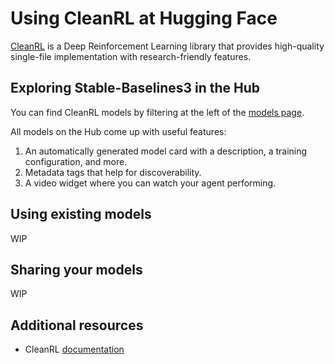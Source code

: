 # Using CleanRL at Hugging Face

[CleanRL](https://github.com/vwxyzjn/cleanrl) is a Deep Reinforcement Learning library that provides high-quality single-file implementation with research-friendly features.

## Exploring Stable-Baselines3 in the Hub

You can find CleanRL models by filtering at the left of the [models page](https://huggingface.co/models?library=cleanrl).

All models on the Hub come up with useful features:
1. An automatically generated model card with a description, a training configuration, and more.
2. Metadata tags that help for discoverability.
3. A video widget where you can watch your agent performing.

## Using existing models
WIP

## Sharing your models
WIP


## Additional resources
- CleanRL [documentation](https://docs.cleanrl.dev/)


